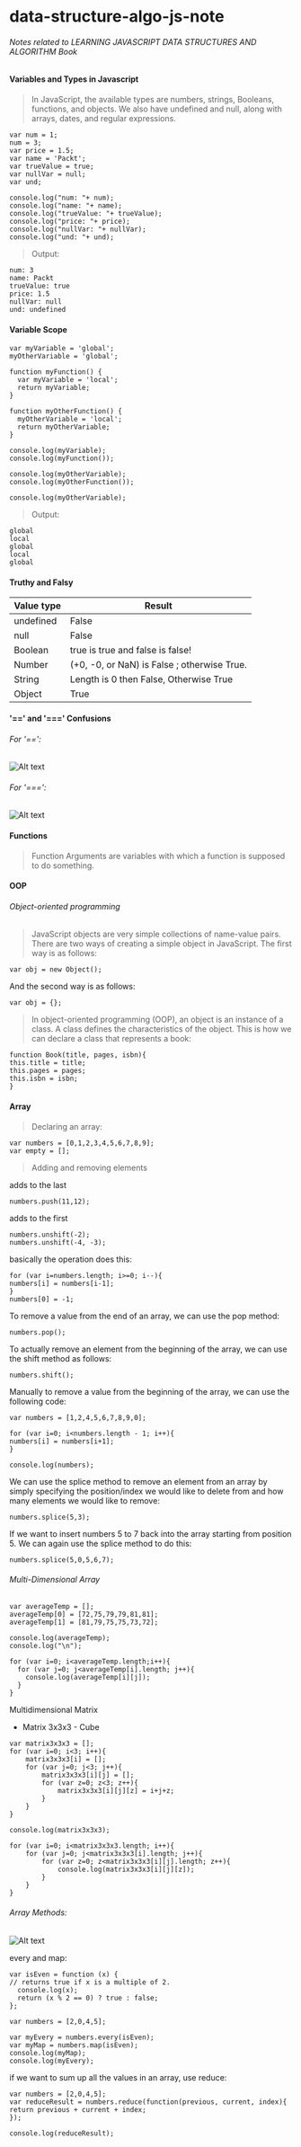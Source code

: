 # data-structure-algo-js-note
###### Notes related to LEARNING JAVASCRIPT DATA STRUCTURES AND ALGORITHM Book

#### Variables and Types in Javascript
> In JavaScript, the available types are numbers, strings, Booleans, functions, and objects. We also have undefined and
null, along with arrays, dates, and regular expressions.

```
var num = 1;
num = 3;
var price = 1.5;
var name = 'Packt';
var trueValue = true;
var nullVar = null;
var und;

console.log("num: "+ num);
console.log("name: "+ name);
console.log("trueValue: "+ trueValue);
console.log("price: "+ price);
console.log("nullVar: "+ nullVar);
console.log("und: "+ und);
```
> Output:
```
num: 3
name: Packt
trueValue: true
price: 1.5
nullVar: null
und: undefined
```
#### Variable Scope
```
var myVariable = 'global';
myOtherVariable = 'global';

function myFunction() {
  var myVariable = 'local';
  return myVariable;
}

function myOtherFunction() {
  myOtherVariable = 'local';
  return myOtherVariable;
}

console.log(myVariable);
console.log(myFunction());

console.log(myOtherVariable);
console.log(myOtherFunction());

console.log(myOtherVariable);
```
> Output:
```
global
local
global
local
global
```

#### Truthy and Falsy

| Value type | Result                                       |
| ---------- | -------------------------------------------- |
| undefined  | False                                        |
| null       | False                                        |
| Boolean    | true is true and false is false!             |
| Number     | (+0, -0, or NaN) is False ; otherwise True.  |
| String     | Length is 0 then False, Otherwise True       |
| Object     | True                                         |


#### '==' and '===' Confusions

###### For '==':
![Alt text](http://i.imgur.com/kaNMTus.png "Optional title")

###### For '===':
![Alt text](http://i.imgur.com/IgIovXL.png "Optional title")

#### Functions

> Function Arguments are variables with which a function is supposed to do something.

#### OOP
###### Object-oriented programming

> JavaScript objects are very simple collections of name-value pairs. There are two ways of creating a simple object in JavaScript. The first way is as follows:
```
var obj = new Object();
```
And the second way is as follows:
```
var obj = {};
```
> In object-oriented programming (OOP), an object is an instance of a class. A class defines the characteristics of the object. This is how we can declare a class that represents a book:
```
function Book(title, pages, isbn){
this.title = title;
this.pages = pages;
this.isbn = isbn;
}
```
#### Array
> Declaring an array:
```
var numbers = [0,1,2,3,4,5,6,7,8,9];
var empty = [];
```
> Adding and removing elements

adds to the last
```
numbers.push(11,12);
```
adds to the first
```
numbers.unshift(-2);
numbers.unshift(-4, -3);
```
basically the operation does this:
```
for (var i=numbers.length; i>=0; i--){
numbers[i] = numbers[i-1];
}
numbers[0] = -1;
```
To remove a value from the end of an array, we can use the pop method:
```
numbers.pop();
```
To actually remove an element from the beginning of the array, we can use the shift
method as follows:
```
numbers.shift();
```
Manually to remove a value from the beginning of the array, we can use the following code:
```
var numbers = [1,2,4,5,6,7,8,9,0];

for (var i=0; i<numbers.length - 1; i++){
numbers[i] = numbers[i+1];
}

console.log(numbers);
```
We can use the splice method to remove an element from an array by simply
specifying the position/index we would like to delete from and how many
elements we would like to remove:
```
numbers.splice(5,3);
```
If we want to insert numbers 5 to 7 back into the array starting from
position 5. We can again use the splice method to do this:
```
numbers.splice(5,0,5,6,7);
```
###### Multi-Dimensional Array
```
var averageTemp = [];
averageTemp[0] = [72,75,79,79,81,81];
averageTemp[1] = [81,79,75,75,73,72];

console.log(averageTemp);
console.log("\n");

for (var i=0; i<averageTemp.length;i++){
  for (var j=0; j<averageTemp[i].length; j++){
    console.log(averageTemp[i][j]);
  }
}
```
Multidimensional Matrix
- Matrix 3x3x3 - Cube
```
var matrix3x3x3 = [];
for (var i=0; i<3; i++){
    matrix3x3x3[i] = [];
    for (var j=0; j<3; j++){
        matrix3x3x3[i][j] = [];
        for (var z=0; z<3; z++){
            matrix3x3x3[i][j][z] = i+j+z;
        }
    }
}

console.log(matrix3x3x3);

for (var i=0; i<matrix3x3x3.length; i++){
    for (var j=0; j<matrix3x3x3[i].length; j++){
        for (var z=0; z<matrix3x3x3[i][j].length; z++){
            console.log(matrix3x3x3[i][j][z]);
        }
    }
}
```
###### Array Methods:
![Alt text](http://i.imgur.com/ZdrvIKX.png "Optional title")

every and map:
```
var isEven = function (x) {
// returns true if x is a multiple of 2.
  console.log(x);
  return (x % 2 == 0) ? true : false;
};

var numbers = [2,0,4,5];

var myEvery = numbers.every(isEven);
var myMap = numbers.map(isEven);
console.log(myMap);
console.log(myEvery);
```
if we want to sum up all the values in an array, use reduce:
```
var numbers = [2,0,4,5];
var reduceResult = numbers.reduce(function(previous, current, index){
return previous + current + index;
});

console.log(reduceResult);
```
